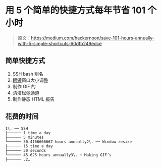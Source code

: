 # 用 5 个简单的快捷方式每年节省 101 个小时

> 原文：<https://medium.com/hackernoon/save-101-hours-annually-with-5-simple-shortcuts-60dfb249edce>

## 简单快捷方式

1.  SSH bash 别名
2.  [眼镜](https://www.spectacleapp.com/)窗口大小调整
3.  制作 GIF 的
4.  清洁松弛通道
5.  制作静态 HTML 报告

## 花费的时间

```
1\. ── SSH
├────── 1 time a day
├────── 5 minutes
└────── 30.4166666667 hours annually2\. ── Window resize
├────── 15 time a day
├────── 30 seconds
└────── 45.625 hours annually3\. ─ Making GIF’s
├────── .2…
```